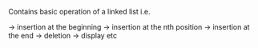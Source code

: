 Contains basic operation of a linked list i.e. 

-> insertion at the beginning
-> insertion at the nth position
-> insertion at the end
-> deletion
-> display etc
